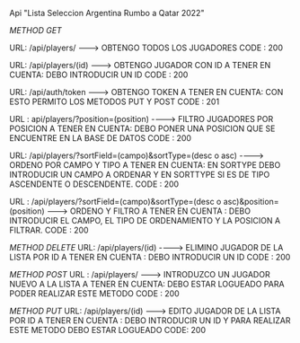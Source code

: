 Api "Lista Seleccion Argentina Rumbo a Qatar 2022"

_METHOD GET_

URL: /api/players/ ---> OBTENGO TODOS LOS JUGADORES
CODE : 200

URL: /api/players/(id) ---> OBTENGO JUGADOR CON ID
A TENER EN CUENTA: DEBO INTRODUCIR UN ID
CODE : 200

URL: /api/auth/token ---> OBTENGO TOKEN
A TENER EN CUENTA: CON ESTO PERMITO LOS METODOS PUT Y POST
CODE : 201

URL : api/players/?position=(position) ----> FILTRO JUGADORES POR POSICION
A TENER EN CUENTA: DEBO PONER UNA POSICION QUE SE ENCUENTRE EN LA BASE DE DATOS
CODE : 200

URL: /api/players/?sortField=(campo)&sortType=(desc o asc) ----> ORDENO POR CAMPO Y TIPO
A TENER EN CUENTA: EN SORTYPE DEBO INTRODUCIR UN CAMPO A ORDENAR Y EN SORTTYPE SI ES DE TIPO ASCENDENTE O DESCENDENTE.
CODE : 200

URL : /api/players/?sortField=(campo)&sortType=(desc o asc)&position=(position) ---> ORDENO Y FILTRO
A TENER EN CUENTA : DEBO INTRODUCIR EL CAMPO, EL TIPO DE ORDENAMIENTO Y LA POSICION A FILTRAR.
CODE : 200

_METHOD DELETE_
URL: /api/players/(id) ----> ELIMINO JUGADOR DE LA LISTA POR ID
A TENER EN CUENTA : DEBO INTRODUCIR UN ID
CODE : 200

_METHOD POST_
URL : /api/players/ ---> INTRODUZCO UN JUGADOR NUEVO A LA LISTA
A TENER EN CUENTA: DEBO ESTAR LOGUEADO PARA PODER REALIZAR ESTE METODO
CODE : 200

_METHOD PUT_
URL: /api/players/(id) ---> EDITO JUGADOR DE LA LISTA POR ID
A TENER EN CUENTA : DEBO INTRODUCIR UN ID Y PARA REALIZAR ESTE METODO DEBO ESTAR LOGUEADO
CODE: 200
